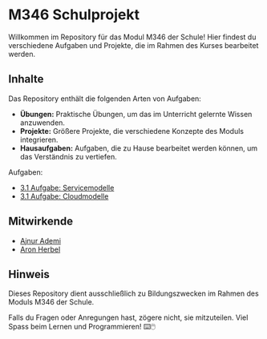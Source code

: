 # M346 Schulprojekt

Willkommen im Repository für das Modul M346 der Schule! Hier findest du verschiedene Aufgaben und Projekte, die im Rahmen des Kurses bearbeitet werden.

## Inhalte

Das Repository enthält die folgenden Arten von Aufgaben:

- **Übungen:** Praktische Übungen, um das im Unterricht gelernte Wissen anzuwenden.
- **Projekte:** Größere Projekte, die verschiedene Konzepte des Moduls integrieren.
- **Hausaufgaben:** Aufgaben, die zu Hause bearbeitet werden können, um das Verständnis zu vertiefen.

Aufgaben: 

- [3.1 Aufgabe: Servicemodelle](https://github.com/ajnurademi/M346_IMS_aa/blob/main/3_1_Aufgabe_IaaS_PaaS_SaaS.md)
- [3.1 Aufgabe: Cloudmodelle](https://github.com/ajnurademi/M346_IMS_aa/blob/main/3_1_Aufgabe1_OnPremise_Public_Private__Hybrid.md)


## Mitwirkende

- [Ajnur Ademi](https://github.com/ajnurademi)
- [Aron Herbel](https://github.com/aronherbel) 

## Hinweis

Dieses Repository dient ausschließlich zu Bildungszwecken im Rahmen des Moduls M346 der Schule.

Falls du Fragen oder Anregungen hast, zögere nicht, sie mitzuteilen. Viel Spass beim Lernen und Programmieren! ⌨️🖱️
